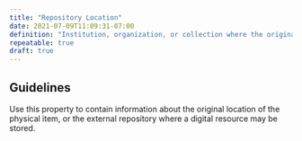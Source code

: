 ```yaml
---
title: "Repository Location"
date: 2021-07-09T11:09:31-07:00
definition: "Institution, organization, or collection where the original object is housed and made accessible."
repeatable: true
draft: true
---
```


## Guidelines

Use this property to contain information about the original location of the physical item, or the external repository where a digital resource may be stored.
